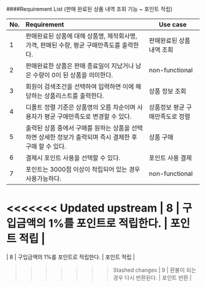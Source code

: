 ####Requirement List (판매 완료된 상품 내역 조회 기능 ~ 포인트 적립)

| No.  | Requirement                                                  | Use case              |
| ---- | :----------------------------------------------------------- | --------------------- |
| 1    | 판매완료된 상품에 대해 상품명, 제작회사명, 가격, 판매된 수량, 평균 구매만족도를 출력한다. | 판매완료된 상품 내역 조회 |
| 2    | 판매완료한 상품은 판매 종료일이 지났거나 남은 수량이 0이 된 상품을 의미한다. | non-functional |
| 3    | 회원이 검색조건을 선택하여 입력하면 이에 해당하는 상품리스트를 출력한다. | 상품 정보 조회 |
| 4    | 디폴트 정렬 기준은 상품명의 오름 차순이며 사용자가 평균 구매만족도로 변경할 수 있다. | 상품정보 평균 구매만족도로 정렬 |
| 5    | 출력된 상품 중에서 구매를 원하는 상품을 선택하면 상세한 정보가 출력되며 즉시 결제한 후 구매 할 수 있다. | 상품 구매 |
| 6    | 결제시 포인트 사용을 선택할 수 있다. | 포인트 사용 결제 |
| 7    | 포인트는 3000점 이상이 적립되어 있는 경우 사용가능하다. | non-functional |
<<<<<<< Updated upstream
| 8    | 구입금액의 1%를 포인트로 적립한다. | 포인트 적립 | 
=======
| 8    | 구입금액의 1%를 포인트로 적립한다. | 포인트 적립 |
>>>>>>> Stashed changes
| 9    | 환불이 되는 경우 다시 반환된다. | 포인트 반환 |
